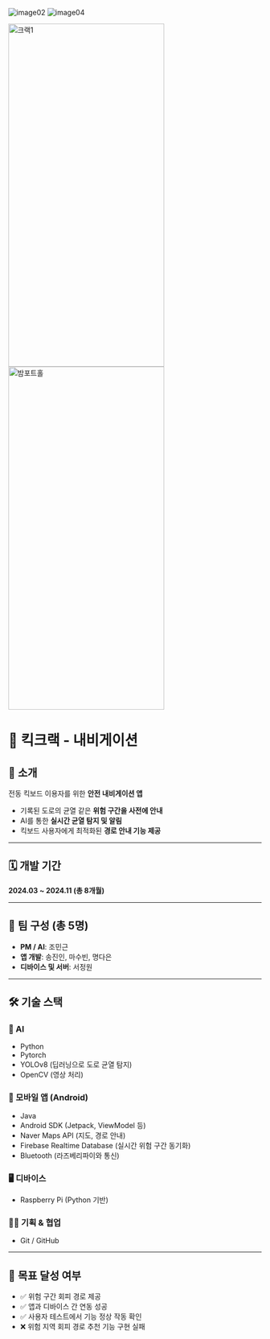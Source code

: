 
![image02](https://github.com/user-attachments/assets/488e2a59-49f2-4921-8a02-a35961808098)
![image04](https://github.com/user-attachments/assets/f32383e3-697b-4ec3-bc9a-acfeeb964b4f)

<img src="https://github.com/user-attachments/assets/c2167aa1-8e5d-46ff-8f06-8b51342fb30a" alt="크랙1" width="310" height="682">
<img src="https://github.com/user-attachments/assets/f46695ac-1ecf-413f-8306-bcc533d31bc8" alt="밤포트홀" width="310" height="682">






# 🛴 킥크랙 - 내비게이션

## 📌 소개

전동 킥보드 이용자를 위한 **안전 내비게이션 앱**  
- 기록된 도로의 균열 같은 **위험 구간을 사전에 안내**  
- AI를 통한 **실시간 균열 탐지 및 알림**  
- 킥보드 사용자에게 최적화된 **경로 안내 기능 제공**

---

## 🗓 개발 기간

**2024.03 ~ 2024.11 (총 8개월)**

---

## 👥 팀 구성 (총 5명)

- **PM / AI**: 조민근  
- **앱 개발**: 송진인, 마수빈, 명다은  
- **디바이스 및 서버**: 서정원

---

## 🛠 기술 스택

### 📱 AI
- Python
- Pytorch
- YOLOv8 (딥러닝으로 도로 균열 탐지)  
- OpenCV (영상 처리)

### 📱 모바일 앱 (Android)
- Java  
- Android SDK (Jetpack, ViewModel 등)  
- Naver Maps API (지도, 경로 안내)  
- Firebase Realtime Database (실시간 위험 구간 동기화)  
- Bluetooth (라즈베리파이와 통신)

### 🖥 디바이스
- Raspberry Pi (Python 기반)  


### 🧑‍💻 기획 & 협업
- Git / GitHub

---

## 🎯 목표 달성 여부

- ✅ 위험 구간 회피 경로 제공  
- ✅ 앱과 디바이스 간 연동 성공  
- ✅ 사용자 테스트에서 기능 정상 작동 확인  
- ❌ 위험 지역 회피 경로 추천 기능 구현 실패

